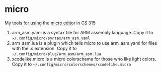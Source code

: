 # micro
My tools for using the [micro editor](https://micro-editor.github.io/) in CS 315

1. arm_asm.yaml is a syntax file for ARM assembly language. 
Copy it to `~/.config/micro/syntax/arm_asm.yaml`
1. arm_asm.lua is a plugin which tells micro to use arm_asm.yaml for files with the .s 
extension. Copy it to `~/.config/micro/plug/arm_asm/arm_asm.lua`
1. xcodelike.micro is a micro colorscheme for those who like light colors. 
Copy it to `~/.config/micro/colorschemes/xcodelike.micro`
